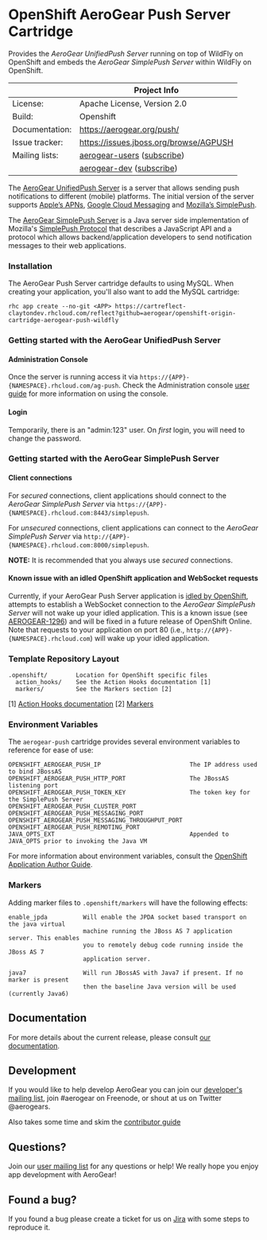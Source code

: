 # OpenShift AeroGear Push Server Cartridge

Provides the _AeroGear UnifiedPush Server_ running on top of WildFly on OpenShift and embeds the _AeroGear SimplePush Server_ within WildFly on OpenShift. 

|                 | Project Info  |
| --------------- | ------------- |
| License:        | Apache License, Version 2.0  |
| Build:          | Openshift  |
| Documentation:  | https://aerogear.org/push/  |
| Issue tracker:  | https://issues.jboss.org/browse/AGPUSH  |
| Mailing lists:  | [aerogear-users](http://aerogear-users.1116366.n5.nabble.com/) ([subscribe](https://lists.jboss.org/mailman/listinfo/aerogear-users))  |
|                 | [aerogear-dev](http://aerogear-dev.1069024.n5.nabble.com/) ([subscribe](https://lists.jboss.org/mailman/listinfo/aerogear-dev))  |

The [AeroGear UnifiedPush Server](https://github.com/aerogear/aerogear-unified-push-server) is a server that allows sending push notifications to different (mobile) platforms. The initial version of the server supports [Apple’s APNs](http://developer.apple.com/library/mac/#documentation/NetworkingInternet/Conceptual/RemoteNotificationsPG/Chapters/ApplePushService.html#//apple_ref/doc/uid/TP40008194-CH100-SW9), [Google Cloud Messaging](http://developer.android.com/google/gcm/index.html) and [Mozilla’s SimplePush](https://wiki.mozilla.org/WebAPI/SimplePush).

The [AeroGear SimplePush Server](https://github.com/aerogear/aerogear-simplepush-server) is a Java server side implementation of Mozilla's [SimplePush Protocol](https://wiki.mozilla.org/WebAPI/SimplePush/Protocol) that describes a JavaScript API and a protocol which allows backend/application developers to send notification messages to their web applications. 

### Installation
The AeroGear Push Server cartridge defaults to using MySQL. When creating your application, you'll also want to add the MySQL cartridge:

```
rhc app create --no-git <APP> https://cartreflect-claytondev.rhcloud.com/reflect?github=aerogear/openshift-origin-cartridge-aerogear-push-wildfly
```

### Getting started with the AeroGear UnifiedPush Server

#### Administration Console

Once the server is running access it via ```https://{APP}-{NAMESPACE}.rhcloud.com/ag-push```. Check the Administration console [user guide](http://aerogear.org/docs/guides/AdminConsoleGuide/) for more information on using the console.

#### Login

Temporarily, there is an "admin:123" user.  On _first_ login,  you will need to change the password.

### Getting started with the AeroGear SimplePush Server

#### Client connections

For _secured_ connections, client applications should connect to the _AeroGear SimplePush Server_ via ```https://{APP}-{NAMESPACE}.rhcloud.com:8443/simplepush```.

For _unsecured_ connections, client applications can connect to the _AeroGear SimplePush Server_ via ```http://{APP}-{NAMESPACE}.rhcloud.com:8000/simplepush```.

**NOTE:** It is recommended that you always use _secured_ connections.

#### Known issue with an idled OpenShift application and WebSocket requests

Currently, if your AeroGear Push Server application is [idled by OpenShift](https://www.openshift.com/faq/what-happens-if-my-application-is-not-used-for-a-long-time), attempts to establish a WebSocket connection to the _AeroGear SimplePush Server_ will not wake up your idled application. This is a known issue (see [AEROGEAR-1296](https://issues.jboss.org/browse/AEROGEAR-1296)) and will be fixed in a future release of OpenShift Online. Note that requests to your application on port 80 (i.e., ```http://{APP}-{NAMESPACE}.rhcloud.com```) will wake up your idled application.


### Template Repository Layout

    .openshift/        Location for OpenShift specific files
      action_hooks/    See the Action Hooks documentation [1]
      markers/         See the Markers section [2]

\[1\] [Action Hooks documentation](https://github.com/openshift/origin-server/blob/master/node/README.writing_applications.md#action-hooks)
\[2\] [Markers](#markers)


### Environment Variables

The `aerogear-push` cartridge provides several environment variables to reference for ease
of use:

    OPENSHIFT_AEROGEAR_PUSH_IP                         The IP address used to bind JBossAS
    OPENSHIFT_AEROGEAR_PUSH_HTTP_PORT                  The JBossAS listening port
    OPENSHIFT_AEROGEAR_PUSH_TOKEN_KEY                  The token key for the SimplePush Server
    OPENSHIFT_AEROGEAR_PUSH_CLUSTER_PORT               
    OPENSHIFT_AEROGEAR_PUSH_MESSAGING_PORT             
    OPENSHIFT_AEROGEAR_PUSH_MESSAGING_THROUGHPUT_PORT  
    OPENSHIFT_AEROGEAR_PUSH_REMOTING_PORT              
    JAVA_OPTS_EXT                                      Appended to JAVA_OPTS prior to invoking the Java VM

For more information about environment variables, consult the
[OpenShift Application Author Guide](https://github.com/openshift/origin-server/blob/master/node/README.writing_applications.md).

### Markers

Adding marker files to `.openshift/markers` will have the following effects:

    enable_jpda          Will enable the JPDA socket based transport on the java virtual
                         machine running the JBoss AS 7 application server. This enables
                         you to remotely debug code running inside the JBoss AS 7
                         application server.

    java7                Will run JBossAS with Java7 if present. If no marker is present
                         then the baseline Java version will be used (currently Java6)


## Documentation

For more details about the current release, please consult [our documentation](https://aerogear.org/push/).

## Development

If you would like to help develop AeroGear you can join our [developer's mailing list](https://lists.jboss.org/mailman/listinfo/aerogear-dev), join #aerogear on Freenode, or shout at us on Twitter @aerogears.

Also takes some time and skim the [contributor guide](http://aerogear.org/docs/guides/Contributing/)

## Questions?

Join our [user mailing list](https://lists.jboss.org/mailman/listinfo/aerogear-users) for any questions or help! We really hope you enjoy app development with AeroGear!

## Found a bug?

If you found a bug please create a ticket for us on [Jira](https://issues.jboss.org/browse/AGPUSH) with some steps to reproduce it.
